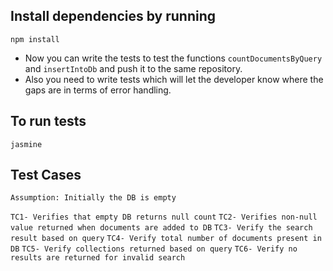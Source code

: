 ## Install dependencies by running

`npm install`

- Now you can write the tests to test the functions `countDocumentsByQuery` and `insertIntoDb` and push it to the same repository.
- Also you need to write tests which will let the developer know where the gaps are in terms of error handling.

## To run tests

`jasmine`

## Test Cases

`Assumption: Initially the DB is empty`

`TC1- Verifies that empty DB returns null count`
`TC2- Verifies non-null value returned when documents are added to DB`
`TC3- Verify the search result based on query`
`TC4- Verify total number of documents present in DB`
`TC5- Verify collections returned based on query`
`TC6- Verify no results are returned for invalid search`
